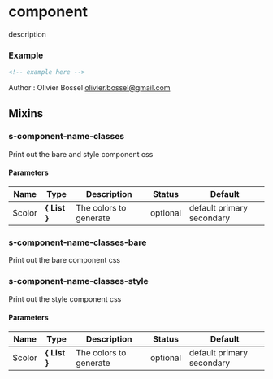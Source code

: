 # component

description

### Example

```html
<!-- example here -->
```

Author : Olivier Bossel [olivier.bossel@gmail.com](mailto:olivier.bossel@gmail.com)

## Mixins

### s-component-name-classes

Print out the bare and style component css

#### Parameters

| Name    | Type                | Description            | Status   | Default                   |
| ------- | ------------------- | ---------------------- | -------- | ------------------------- |
| \$color | **{ List<Color> }** | The colors to generate | optional | default primary secondary |

### s-component-name-classes-bare

Print out the bare component css

### s-component-name-classes-style

Print out the style component css

#### Parameters

| Name    | Type                | Description            | Status   | Default                   |
| ------- | ------------------- | ---------------------- | -------- | ------------------------- |
| \$color | **{ List<Color> }** | The colors to generate | optional | default primary secondary |

